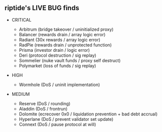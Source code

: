 ## riptide's LIVE BUG finds

- CRITICAL
  - Arbitrum (bridge takeover / uninitialized proxy)
  - Balancer (rewards drain / array logic error)
  - Radiant (30x rewards / array logic error)
  - RadPie (rewards drain / unprotected function)
  - Prisma (investor drain / logic error)
  - Deri (protocol destruction / sig replay)
  - Sommelier (nuke vault funds / proxy self destruct)
  - Polymarket (loss of funds / sig replay)

- HIGH
  - Wormhole (DoS / uninit implementation)
 
- MEDIUM
  - Reserve (DoS / rounding)
  - Aladdin (DoS / frontrun)
  - Dolomite (ecrecover 0x0 / liquidation prevention + bad debt accrual)
  - Hyperlane (DoS / prevent validator set update)
  - Connext (DoS / pause protocol at will)
